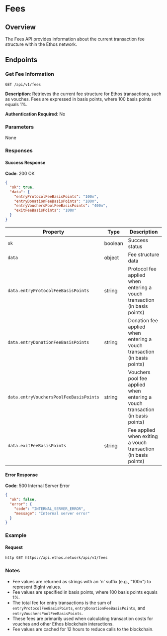 # Fees

## Overview

The Fees API provides information about the current transaction fee structure within the Ethos network.

## Endpoints

### Get Fee Information

```
GET /api/v1/fees
```

**Description**: Retrieves the current fee structure for Ethos transactions, such as vouches. Fees are expressed in basis points, where 100 basis points equals 1%.

**Authentication Required**: No

### Parameters

None

### Responses

#### Success Response

**Code**: 200 OK

```json
{
  "ok": true,
  "data": {
    "entryProtocolFeeBasisPoints": "100n",
    "entryDonationFeeBasisPoints": "100n",
    "entryVouchersPoolFeeBasisPoints": "400n",
    "exitFeeBasisPoints": "100n"
  }
}
```

| Property                               | Type    | Description                                                                   |
| -------------------------------------- | ------- | ----------------------------------------------------------------------------- |
| `ok`                                   | boolean | Success status                                                                |
| `data`                                 | object  | Fee structure data                                                            |
| `data.entryProtocolFeeBasisPoints`     | string  | Protocol fee applied when entering a vouch transaction (in basis points)      |
| `data.entryDonationFeeBasisPoints`     | string  | Donation fee applied when entering a vouch transaction (in basis points)      |
| `data.entryVouchersPoolFeeBasisPoints` | string  | Vouchers pool fee applied when entering a vouch transaction (in basis points) |
| `data.exitFeeBasisPoints`              | string  | Fee applied when exiting a vouch transaction (in basis points)                |

#### Error Response

**Code**: 500 Internal Server Error

```json
{
  "ok": false,
  "error": {
    "code": "INTERNAL_SERVER_ERROR",
    "message": "Internal server error"
  }
}
```

### Example

#### Request

```bash
http GET https://api.ethos.network/api/v1/fees
```

### Notes

* Fee values are returned as strings with an 'n' suffix (e.g., "100n") to represent BigInt values.
* Fee values are specified in basis points, where 100 basis points equals 1%.
* The total fee for entry transactions is the sum of `entryProtocolFeeBasisPoints`, `entryDonationFeeBasisPoints`, and `entryVouchersPoolFeeBasisPoints`.
* These fees are primarily used when calculating transaction costs for vouches and other Ethos blockchain interactions.
* Fee values are cached for 12 hours to reduce calls to the blockchain.
